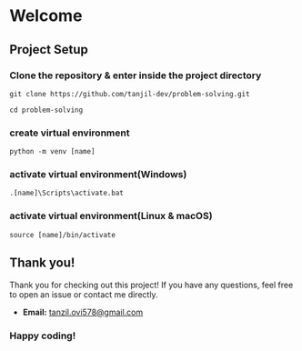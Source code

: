 # Welcome
## Project Setup
### Clone the repository & enter inside the project directory
```
git clone https://github.com/tanjil-dev/problem-solving.git
```
```
cd problem-solving
```
### create virtual environment
```
python -m venv [name]
```

### activate virtual environment(Windows)
```
.[name]\Scripts\activate.bat
```

### activate virtual environment(Linux & macOS)
```
source [name]/bin/activate
```
## Thank you!
Thank you for checking out this project! If you have any questions, feel free to open an issue or contact me directly.
- **Email:** tanzil.ovi578@gmail.com


### Happy coding!